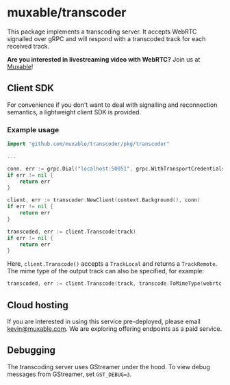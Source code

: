 # muxable/transcoder

This package implements a transcoding server. It accepts WebRTC signalled over gRPC and will respond with a transcoded track for each received track.

**Are you interested in livestreaming video with WebRTC?** Join us at [Muxable](mailto:kevin@muxable.com)!

## Client SDK

For convenience if you don't want to deal with signalling and reconnection semantics, a lightweight client SDK is provided.

### Example usage

```go
import "github.com/muxable/transcoder/pkg/transcoder"

...

conn, err := grpc.Dial("localhost:50051", grpc.WithTransportCredentials(insecure.NewCredentials()))
if err != nil {
    return err
}

client, err := transcoder.NewClient(context.Background(), conn)
if err != nil {
    return err
}

transcoded, err := client.Transcode(track)
if err != nil {
    return err
}
```

Here, `client.Transcode()` accepts a `TrackLocal` and returns a `TrackRemote`. The mime type of the output track can also be specified, for example:

```go
transcoded, err := client.Transcode(track, transcode.ToMimeType(webrtc.MimeTypeVP9))
```

## Cloud hosting

If you are interested in using this service pre-deployed, please email kevin@muxable.com. We are exploring offering endpoints as a paid service.

## Debugging

The transcoding server uses GStreamer under the hood. To view debug messages from GStreamer, set `GST_DEBUG=3`.